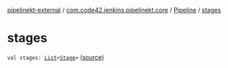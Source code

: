 [pipelinekt-external](../../index.md) / [com.code42.jenkins.pipelinekt.core](../index.md) / [Pipeline](index.md) / [stages](./stages.md)

# stages

`val stages: `[`List`](https://kotlinlang.org/api/latest/jvm/stdlib/kotlin.collections/-list/index.html)`<`[`Stage`](../../com.code42.jenkins.pipelinekt.core.stage/-stage/index.md)`>` [(source)](https://github.com/code42/pipelinekt/tree/master/core/src/main/kotlin/com/code42/jenkins/pipelinekt/core/Pipeline.kt#L23)